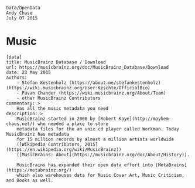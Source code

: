   	Data/OpenData
	Andy Chase
	July 07 2015

# Music

    [data]
    title: MusicBrainz Database / Download
    url: https://musicbrainz.org/doc/MusicBrainz_Database/Download
    date: 23 May 2015
    authors:
        - Stefan Kestenholz (https://about.me/stefankestenholz) (https://wiki.musicbrainz.org/User:Keschte/OfficialBio)
        - Pavan Chander (https://wiki.musicbrainz.org/About/Team)
        - other MusicBrainz Contributors
    commentary: >
        Has all the music metadata you need
    description: >
        MusicBrainz started in 2000 by [Robert Kaye](http://mayhem-chaos.net/) who needed a place to store
        metadata files for the an unix cd player called Workman. Today MusicBrainz has metadata
        for 15 million records by almost a million artists worldwide
        ([Wikipedia Contributors, 2015](https://en.wikipedia.org/wiki/MusicBrainz)) 
        ([MusicBrains: About](https://musicbrainz.org/doc/About/History)).
        
        MusicBrains has expanded their open data effort into [MetaBrains](https://metabrainz.org/)
        which also warehouses data for Music Cover Art, Music Criticism, and Books as well.
